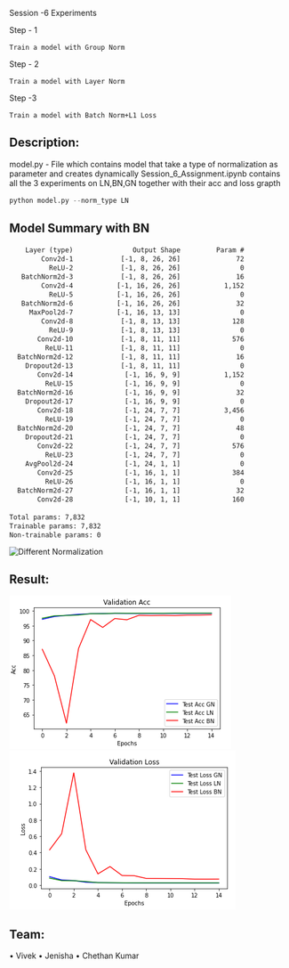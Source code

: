 
Session -6 Experiments

Step - 1
```
Train a model with Group Norm
```

Step - 2
```
Train a model with Layer Norm
```
Step -3
```
Train a model with Batch Norm+L1 Loss
```
## Description:
model.py - File which contains model that take a type of normalization as parameter and creates dynamically
Session_6_Assignment.ipynb contains all the 3 experiments on LN,BN,GN together with their acc and loss grapth
```python
python model.py --norm_type LN
```

Model Summary with BN
----------------------------------------------------------------
        Layer (type)               Output Shape         Param #
            Conv2d-1            [-1, 8, 26, 26]              72
              ReLU-2            [-1, 8, 26, 26]               0
       BatchNorm2d-3            [-1, 8, 26, 26]              16
            Conv2d-4           [-1, 16, 26, 26]           1,152
              ReLU-5           [-1, 16, 26, 26]               0
       BatchNorm2d-6           [-1, 16, 26, 26]              32
         MaxPool2d-7           [-1, 16, 13, 13]               0
            Conv2d-8            [-1, 8, 13, 13]             128
              ReLU-9            [-1, 8, 13, 13]               0
           Conv2d-10            [-1, 8, 11, 11]             576
             ReLU-11            [-1, 8, 11, 11]               0
      BatchNorm2d-12            [-1, 8, 11, 11]              16
        Dropout2d-13            [-1, 8, 11, 11]               0
           Conv2d-14             [-1, 16, 9, 9]           1,152
             ReLU-15             [-1, 16, 9, 9]               0
      BatchNorm2d-16             [-1, 16, 9, 9]              32
        Dropout2d-17             [-1, 16, 9, 9]               0
           Conv2d-18             [-1, 24, 7, 7]           3,456
             ReLU-19             [-1, 24, 7, 7]               0
      BatchNorm2d-20             [-1, 24, 7, 7]              48
        Dropout2d-21             [-1, 24, 7, 7]               0
           Conv2d-22             [-1, 24, 7, 7]             576
             ReLU-23             [-1, 24, 7, 7]               0
        AvgPool2d-24             [-1, 24, 1, 1]               0
           Conv2d-25             [-1, 16, 1, 1]             384
             ReLU-26             [-1, 16, 1, 1]               0
      BatchNorm2d-27             [-1, 16, 1, 1]              32
           Conv2d-28             [-1, 10, 1, 1]             160

    Total params: 7,832
    Trainable params: 7,832
    Non-trainable params: 0

![Different Normalization](https://machinelearningknowledge.ai/wp-content/uploads/2020/12/Batch-Normalization-vs-Layer-Normalization-in-Keras.png)

## Result:
![Accuracy 3 models](https://raw.githubusercontent.com/vivekmse0205/EVA6/main/Session-6/acc.png)
![Loss 3 models](https://raw.githubusercontent.com/vivekmse0205/EVA6/main/Session-6/loss.png)


## Team:             
•	Vivek 
•	Jenisha 
•	Chethan Kumar
